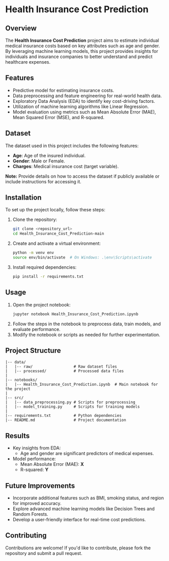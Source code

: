 # Health Insurance Cost Prediction

## Overview
The **Health Insurance Cost Prediction** project aims to estimate individual medical insurance costs based on key attributes such as age and gender. By leveraging machine learning models, this project provides insights for individuals and insurance companies to better understand and predict healthcare expenses.

## Features
- Predictive model for estimating insurance costs.
- Data preprocessing and feature engineering for real-world health data.
- Exploratory Data Analysis (EDA) to identify key cost-driving factors.
- Utilization of machine learning algorithms like Linear Regression.
- Model evaluation using metrics such as Mean Absolute Error (MAE), Mean Squared Error (MSE), and R-squared.

## Dataset
The dataset used in this project includes the following features:
- **Age**: Age of the insured individual.
- **Gender**: Male or Female.
- **Charges**: Medical insurance cost (target variable).

**Note:** Provide details on how to access the dataset if publicly available or include instructions for accessing it.

## Installation
To set up the project locally, follow these steps:

1. Clone the repository:
   ```bash
   git clone <repository_url>
   cd Health_Insurance_Cost_Prediction-main
   ```
2. Create and activate a virtual environment:
   ```bash
   python -m venv env
   source env/bin/activate  # On Windows: .\env\Scripts\activate
   ```
3. Install required dependencies:
   ```bash
   pip install -r requirements.txt
   ```

## Usage
1. Open the project notebook:
   ```bash
   jupyter notebook Health_Insurance_Cost_Prediction.ipynb
   ```
2. Follow the steps in the notebook to preprocess data, train models, and evaluate performance.
3. Modify the notebook or scripts as needed for further experimentation.

## Project Structure
```
|-- data/
|   |-- raw/                  # Raw dataset files
|   |-- processed/            # Processed data files
|
|-- notebooks/
|   |-- Health_Insurance_Cost_Prediction.ipynb  # Main notebook for the project
|
|-- src/
|   |-- data_preprocessing.py # Scripts for preprocessing
|   |-- model_training.py     # Scripts for training models
|
|-- requirements.txt          # Python dependencies
|-- README.md                 # Project documentation
```

## Results
- Key insights from EDA:
  - Age and gender are significant predictors of medical expenses.
- Model performance:
  - Mean Absolute Error (MAE): **X**
  - R-squared: **Y**

## Future Improvements
- Incorporate additional features such as BMI, smoking status, and region for improved accuracy.
- Explore advanced machine learning models like Decision Trees and Random Forests.
- Develop a user-friendly interface for real-time cost predictions.

## Contributing
Contributions are welcome! If you'd like to contribute, please fork the repository and submit a pull request.
